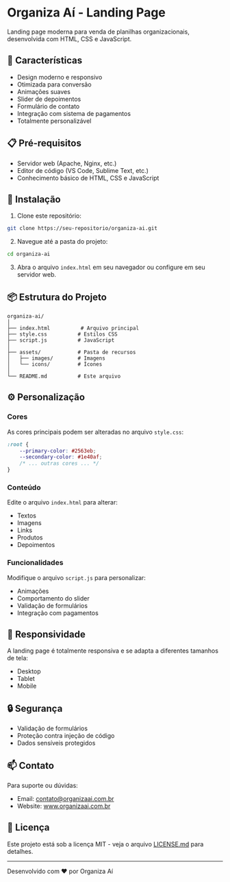# Organiza Aí - Landing Page

Landing page moderna para venda de planilhas organizacionais, desenvolvida com HTML, CSS e JavaScript.

## 🚀 Características

- Design moderno e responsivo
- Otimizada para conversão
- Animações suaves
- Slider de depoimentos
- Formulário de contato
- Integração com sistema de pagamentos
- Totalmente personalizável

## 📋 Pré-requisitos

- Servidor web (Apache, Nginx, etc.)
- Editor de código (VS Code, Sublime Text, etc.)
- Conhecimento básico de HTML, CSS e JavaScript

## 🔧 Instalação

1. Clone este repositório:
```bash
git clone https://seu-repositorio/organiza-ai.git
```

2. Navegue até a pasta do projeto:
```bash
cd organiza-ai
```

3. Abra o arquivo `index.html` em seu navegador ou configure em seu servidor web.

## 📦 Estrutura do Projeto

```
organiza-ai/
│
├── index.html          # Arquivo principal
├── style.css          # Estilos CSS
├── script.js          # JavaScript
│
├── assets/            # Pasta de recursos
│   ├── images/        # Imagens
│   └── icons/         # Ícones
│
└── README.md          # Este arquivo
```

## ⚙️ Personalização

### Cores
As cores principais podem ser alteradas no arquivo `style.css`:

```css
:root {
    --primary-color: #2563eb;
    --secondary-color: #1e40af;
    /* ... outras cores ... */
}
```

### Conteúdo
Edite o arquivo `index.html` para alterar:
- Textos
- Imagens
- Links
- Produtos
- Depoimentos

### Funcionalidades
Modifique o arquivo `script.js` para personalizar:
- Animações
- Comportamento do slider
- Validação de formulários
- Integração com pagamentos

## 📱 Responsividade

A landing page é totalmente responsiva e se adapta a diferentes tamanhos de tela:
- Desktop
- Tablet
- Mobile

## 🔒 Segurança

- Validação de formulários
- Proteção contra injeção de código
- Dados sensíveis protegidos

## 📫 Contato

Para suporte ou dúvidas:
- Email: contato@organizaai.com.br
- Website: www.organizaai.com.br

## 📄 Licença

Este projeto está sob a licença MIT - veja o arquivo [LICENSE.md](LICENSE.md) para detalhes.

---
Desenvolvido com ❤️ por Organiza Aí 